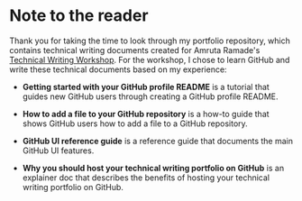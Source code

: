 # Note to the reader 
Thank you for taking the time to look through my portfolio repository, which contains technical writing documents created for Amruta Ramade's [Technical Writing Workshop](https://www.techwritingacademy.com/). For the workshop, I chose to learn GitHub and write these technical documents based on my experience: 

- **Getting started with your GitHub profile README** is a tutorial that guides new GitHub users through creating a GitHub profile README. 

- **How to add a file to your GitHub repository** is a how-to guide that shows GitHub users how to add a file to a GitHub repository.

- **GitHub UI reference guide** is a reference guide that documents the main GitHub UI features. 

- **Why you should host your technical writing portfolio on GitHub** is an explainer doc that describes the benefits of hosting your technical writing portfolio on GitHub.
